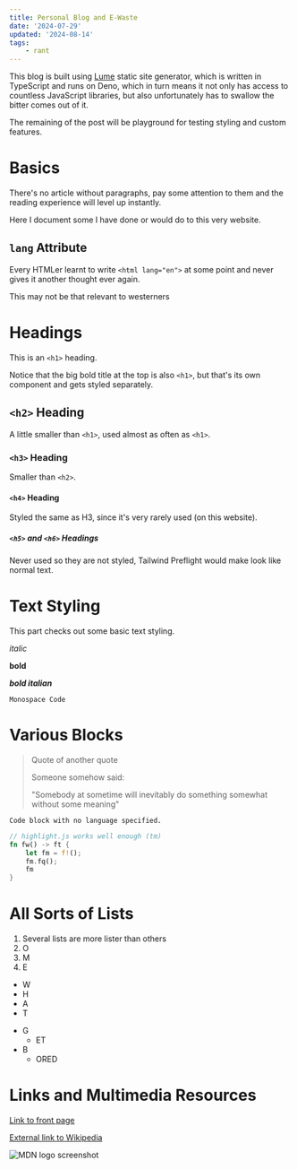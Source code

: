 ```yaml
---
title: Personal Blog and E-Waste
date: '2024-07-29'
updated: '2024-08-14'
tags:
    - rant
---
```


This blog is built using [Lume](//lume.land/) static site generator,
which is written in TypeScript and runs on Deno, which in turn means it not only has access to
countless JavaScript libraries, but also unfortunately has to swallow the bitter comes out of it.

The remaining of the post will be playground for testing styling and custom features.


# Basics

There's no article without paragraphs, pay some attention to them and
the reading experience will level up instantly.

Here I document some I have done or would do to this very website.

## `lang` Attribute

Every HTMLer learnt to write `<html lang="en">` at some point
and never gives it another thought ever again.

This may not be that relevant to westerners


# Headings

This is an `<h1>` heading.

Notice that the big bold title at the top is also `<h1>`,
but that's its own component and gets styled separately.

## `<h2>` Heading

A little smaller than `<h1>`, used almost as often as `<h1>`.

### `<h3>` Heading

Smaller than `<h2>`.

#### `<h4>` Heading

Styled the same as H3, since it's very rarely used (on this website).

##### `<h5>` and `<h6>` Headings

Never used so they are not styled, Tailwind Preflight would make
look like normal text.


# Text Styling

This part checks out some basic text styling.

*italic*

**bold**

***bold italian***

`Monospace Code`


# Various Blocks

> Quote of another quote
>
> Someone somehow said:
>
> "Somebody at sometime will inevitably do something
> somewhat without some meaning"

```
Code block with no language specified.
```

```rust
// highlight.js works well enough (tm)
fn fw() -> ft {
    let fm = f!();
    fm.fq();
    fm
}
```


# All Sorts of Lists

1. Several lists are more lister than others
2. O
3. M
4. E

- W
- H
- A
- T

* G
    * ET
* B
    * ORED


# Links and Multimedia Resources

[Link to front page](/)

[External link to Wikipedia](https://en.wikipedia.org/wiki/Main_Page)

![MDN logo screenshot](./Untitled.avif)